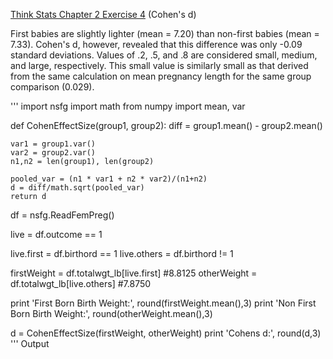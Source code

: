 [Think Stats Chapter 2 Exercise 4](http://greenteapress.com/thinkstats2/html/thinkstats2003.html#toc24) (Cohen's d)

First babies are slightly lighter (mean = 7.20) than non-first babies (mean = 7.33).  Cohen's d, however, revealed that this difference was only -0.09 standard deviations. Values of .2, .5, and .8 are considered small, medium, and large, respectively.  This small value is similarly small as that derived from the same calculation on mean pregnancy length for the same group comparison (0.029).

'''
import nsfg
import math
from numpy import mean, var

def CohenEffectSize(group1, group2):
	diff = group1.mean() - group2.mean()
	
	var1 = group1.var()
	var2 = group2.var()
	n1,n2 = len(group1), len(group2)
	
	pooled_var = (n1 * var1 + n2 * var2)/(n1+n2)
	d = diff/math.sqrt(pooled_var)
	return d

df = nsfg.ReadFemPreg() 

live = df.outcome == 1

live.first = df.birthord == 1
live.others = df.birthord != 1

firstWeight = df.totalwgt_lb[live.first] #8.8125
otherWeight = df.totalwgt_lb[live.others] #7.8750

print 'First Born Birth Weight:', round(firstWeight.mean(),3)
print 'Non First Born Birth Weight:', round(otherWeight.mean(),3)

d = CohenEffectSize(firstWeight, otherWeight)
print 'Cohens d:', round(d,3)
'''
Output





